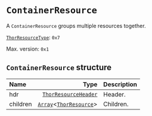 # `ContainerResource`

A `ContainerResource` groups multiple resources together.

[`ThorResourceType`](./index.md#thorresourcetype-enum): `0x7`

Max. version: `0x1`

## `ContainerResource` structure

| Name | Type | Description |
| :-- | --: | --- |
| hdr | [`ThorResourceHeader`](./index.md#thorresourceheader-structure) | Header. |
| children | [`Array`](../base.md#arrayt-structure)<[`ThorResource`](./index.md#thorresource-structure)> | Children. |
